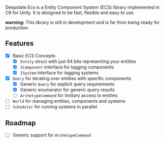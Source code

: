 Deepslate.Ecs is a Entity Component System (ECS) library implemented in C# for Unity.
It is designed to be fast, flexible and easy to use.

**warning:** This library is still in development and is far from being ready for production.

## Features
- [X] Basic ECS Concepts
  - [x] `Entity` struct with just 64 bits representing your entities
  - [x] `IComponent` interface for tagging components
  - [x] `ISystem` interface for tagging systems
- [X] `Query` for iterating over entities with specific components
  - [x] Generic `Query` for explicit query requirements 
  - [x] Generic enumerator for generic query results
  - [ ] `ArchetypeCommand` for limitary access to entities
- [ ] `World` for managing entities, components and systems
- [ ] `Scheduler` for running systems in parallel

## Roadmap
- [ ] Generic support for `ArchetypeCommand`